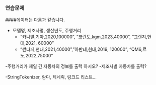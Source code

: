 ### 연습문제
####데이터는 다음과 같습니다.
- 모델명, 제조사명, 생산년도, 주행거리
  - “카니발,기아,2020,100000”, “코란도,kgm,2023,40000”, “그랜져,현대,2021, 60000”
  - “싼타페,현대,2021,40000”,”아반테,현대,2019, 120000”, “QM6,르노,2022,75000”

-주행거리가 제일 긴 자동차의 정보를 출력 하시오?
-제조사별 자동차를 출력?

-StringTokenizer, 람다, 제네릭, 링크드 리스트…

